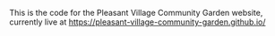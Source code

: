 This is the code for the Pleasant Village Community Garden website, currently live at https://pleasant-village-community-garden.github.io/
